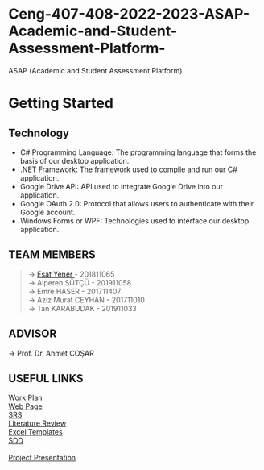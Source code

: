 # Ceng-407-408-2022-2023-ASAP-Academic-and-Student-Assessment-Platform-
ASAP (Academic and Student Assessment Platform)

# Getting Started
## Technology

 * C# Programming Language: The programming language that forms the basis of our desktop application.    <br>
 * .NET Framework: The framework used to compile and run our C# application. <br>
 * Google Drive API: API used to integrate Google Drive into our application. <br>
 * Google OAuth 2.0: Protocol that allows users to authenticate with their Google account. <br>
 * Windows Forms or WPF: Technologies used to interface our desktop application. <br>
<h2>TEAM MEMBERS</h2>

> -> <a href = "https://github.com/EsatYener">Esat Yener </a> - 201811065 <br>
> -> Alperen SÜTÇÜ - 201911058<br>
> -> Emre HASER - 201711407<br>
> -> Aziz Murat CEYHAN - 201711010<br>
> -> Tan KARABUDAK - 201911033<br>

<h2>ADVISOR</h2>
-> Prof. Dr. Ahmet COŞAR
 
<h2>USEFUL LINKS </h2>
 <a href = "https://github.com/CankayaUniversity/ceng-407-408-2022-2023-ASAP-Academic-and-Student-Assessment-Platform-/wiki/Work-Plan">​Work Plan</a>
<br>
 <a href = "https://esatyener.wixsite.com/asap">​Web Page</a>
<br>
 <a href = "https://github.com/CankayaUniversity/ceng-407-408-2022-2023-ASAP-Academic-and-Student-Assessment-Platform-/wiki/Software-Requirement-Specification-(SRS)">SRS</a>
<br>
 <a href = "https://github.com/CankayaUniversity/ceng-407-408-2022-2023-ASAP-Academic-and-Student-Assessment-Platform-/wiki/Literature-Review">​Literature Review</a>
<br>
 <a href = "https://github.com/CankayaUniversity/ceng-407-408-2022-2023-ASAP-Academic-and-Student-Assessment-Platform-/wiki/Excel-Templates">Excel Templates</a>
<br>
 <a href = "https://github.com/CankayaUniversity/ceng-407-408-2022-2023-ASAP-Academic-and-Student-Assessment-Platform-/wiki/Software-Design-Document-(SDD)">SDD</a> <br>
<br>
 <a href = "https://github.com/CankayaUniversity/ceng-407-408-2022-2023-ASAP-Academic-and-Student-Assessment-Platform-/wiki/Project-Presentation">Project Presentation</a> <br>




